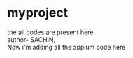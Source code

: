 # myproject
the all codes are present here.
<br>
author- SACHIN,
<br>
Now i'm adding all the appium code here
